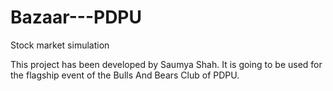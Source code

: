 # Bazaar---PDPU
Stock market simulation

This project has been developed by Saumya Shah. It is going to be used for the flagship event of the Bulls And Bears Club of PDPU. 
